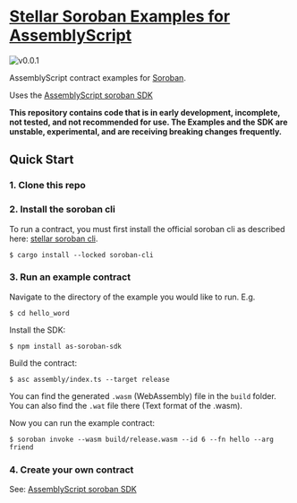 # [Stellar Soroban Examples for AssemblyScript](https://github.com/Soneso/as-soroban-examples)

![v0.0.1](https://img.shields.io/badge/v0.0.1-yellow.svg)

AssemblyScript contract examples for [Soroban](https://soroban.stellar.org).

Uses the [AssemblyScript soroban SDK](https://github.com/Soneso/as-soroban-sdk)

**This repository contains code that is in early development, incomplete, not tested, and not recommended for use. The Examples and the SDK are unstable, experimental, and are receiving breaking changes frequently.**

## Quick Start

### 1. Clone this repo
### 2. Install the soroban cli

To run a contract, you must first install the official soroban cli as described here: [stellar soroban cli](https://github.com/stellar/soroban-cli).

```shell
$ cargo install --locked soroban-cli
```

### 3. Run an example contract

Navigate to the directory of the example you would like to run. E.g.

```shell
$ cd hello_word
```

Install the SDK:

```shell
$ npm install as-soroban-sdk

```

Build the contract:
```shell
$ asc assembly/index.ts --target release
```

You can find the generated ```.wasm``` (WebAssembly) file in the ```build``` folder. You can also find the ```.wat``` file there (Text format of the .wasm).

Now you can run the example contract:

```shell
$ soroban invoke --wasm build/release.wasm --id 6 --fn hello --arg friend
```

### 4. Create your own contract

See: [AssemblyScript soroban SDK](https://github.com/Soneso/as-soroban-sdk)
